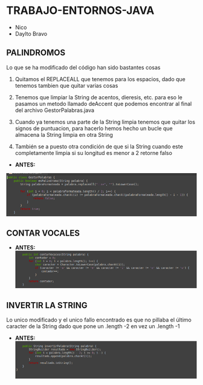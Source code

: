 # TRABAJO-ENTORNOS-JAVA

* Nico 
* Daylto Bravo

## PALINDROMOS

Lo que se ha modificado del código han sido bastantes cosas

1. Quitamos el REPLACEALL que tenemos para los espacios, dado que tenemos tambien que quitar varias cosas 

2. Tenemos que limpiar la String de acentos, dieresis, etc. para eso le pasamos un metodo llamado deAccent que podemos encontrar al final del archivo GestorPalabras.java

3. Cuando ya tenemos una parte de la String limpia tenemos que quitar los signos de puntuacion, para hacerlo hemos hecho un bucle que almacena la String limpia en otra String
4. También se a puesto otra condición de que si la String cuando este completamente limpia si su longitud es menor a 2 retorne falso 



* **ANTES:**

![Alt text](Palindromo.png)

## CONTAR VOCALES
* **ANTES:**
![Alt text](contarVocales.png)
## INVERTIR LA STRING
Lo unico modificado y el unico fallo encontrado es que no pillaba el último caracter de la String dado que pone un .length -2 en vez un .length -1

* **ANTES:**
![Alt text](invertir.png)


	
